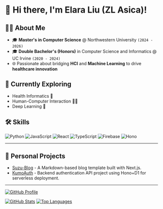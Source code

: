 # 👋 Hi there, I'm Elara Liu (ZL Asica)!

## 👩‍💻 About Me

- 🎓 **Master's in Computer Science** @ Northwestern University `(2024 - 2026)`
- 🎓 **Double Bachelor's (Honors)** in Computer Science and Informatics @ UC Irvine `(2020 - 2024)`
- 🌐 Passionate about bridging **HCI** and **Machine Learning** to drive **healthcare innovation**

## 🌱 Currently Exploring

- Health Informatics 🏥
- Human-Computer Interaction 🕵️‍♀️
- Deep Learning 🧠

## 🛠️ Skills

![Python][python-badge] ![JavaScript][javascript-badge] ![React][react-badge] ![TypeScript][typescript-badge] ![Firebase][firebase-badge] ![Hono][hono-badge]

---

## 🧩 Personal Projects

- [Suzu-Blog](https://github.com/ZL-Asica/Suzu-Blog) - A Markdown-based blog template built with Next.js.
- [KumoAuth](https://github.com/ZL-Asica/KumoAuth) - Backend authentication API project using Hono+D1 for serverless deployment.

---

[![GitHub Profile][gh-profile-card]][gh-profile-card-link]

[![GitHub Stats][gh-stats]][gh-profile-card-link]  [![Top Languages][gh-languages]][gh-profile-card-link]

[python-badge]: https://img.shields.io/badge/-Python-3776AB?logo=python&logoColor=ffffff
[javascript-badge]: https://img.shields.io/badge/-JavaScript-F7DF1E?logo=javascript&logoColor=black
[react-badge]: https://img.shields.io/badge/-React-61DAFB?logo=react&logoColor=black
[vue-badge]: https://img.shields.io/badge/-Vue-4FC08D?logo=vue.js&logoColor=white
[typescript-badge]: https://img.shields.io/badge/-TypeScript-3178C6?logo=typescript&logoColor=white
[firebase-badge]: https://img.shields.io/badge/-Firebase-FFCA28?logo=firebase&logoColor=black
[hono-badge]: https://img.shields.io/badge/Hono-E36002?logo=hono&logoColor=fff

<!--
[gitHub-streak-img]: https://streak-stats.demolab.com?user=ZL-Asica&theme=ambient-gradient&hide_border=true&card_width=200&card_height=150&hide_total_contributions=true&hide_longest_streak=true
[streak-stats-link]: https://git.io/streak-stats

[github-stats-link]: https://github.com/anuraghazra/github-readme-stats
[github-stats-img]: https://github-readme-stats.vercel.app/api?username=zl-asica&show_icons=true&count_private=true&hide_title=true&hide_rank=true
[top-languages-img]: https://github-readme-stats.vercel.app/api/top-langs/?username=zl-asica&layout=compact&hide=css,liquid,scss
-->

[gh-profile-card-link]: https://github.com/vn7n24fzkq/github-profile-summary-cards

[gh-profile-card]: https://github-profile-summary-cards.vercel.app/api/cards/profile-details?username=ZL-Asica&theme=tokyonight
[gh-stats]: https://github-profile-summary-cards.vercel.app/api/cards/stats?username=zl-asica&theme=tokyonight
[gh-languages]: https://github-profile-summary-cards.vercel.app/api/cards/most-commit-language?username=zl-asica&theme=tokyonight&exclude=HTML,SCSS,Shell,Markdown,Liquid
